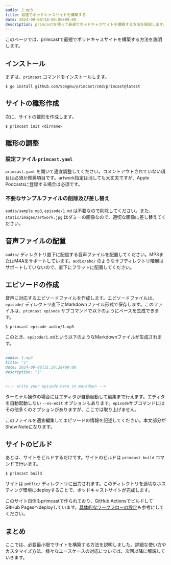 ```yaml
---
audio: 2.mp3
title: 最速でポッドキャスサイトを構築する
date: 2024-09-06T18:00:00+09:00
description: primcastを使って最速でポッドキャスサイトを構築する方法を解説します。
---
```


このページでは、primcastで最短でポッドキャスサイトを構築する方法を説明します。

## インストール
まずは、`primcast` コマンドをインストールします。

```console
$ go install github.com/Songmu/primcast/cmd/primcast@latest
```

## サイトの雛形作成
次に、サイトの雛形を作成します。

```console
$ primcast init <dirname>
```

## 雛形の調整

###  設定ファイル `primcast.yaml`
`primcast.yaml` を開いて適宜調整してください。コメントアウトされていない項目は必須か推奨項目です。artwork指定は消しても大丈夫ですが、Apple Podcastsに登録する場合は必須です。

### 不要なサンプルファイルの削除及び差し替え
`audio/sample.mp3`, `episode/1.md` は不要なので削除してください。また、`static/images/artwork.jpg` はダミーの画像なので、適切な画像に差し替えてください。

## 音声ファイルの配置
`audio/` ディレクトリ直下に配信する音声ファイルを配置してください。MP3またはM4Aをサポートしています。`audio/abc/` のようなサブディレクトリ階層はサポートしていないので、直下にフラットに配置してください。

## エピソードの作成
音声に対応するエピソードファイルを作成します。エピソードファイルは、`episode/` ディレクトリ直下にMarkdownファイル形式で保存します。このファイルは、`primcast episode` サブコマンドで以下のようにベースを生成できます。

```console
$ primcast episode audio/1.mp3
```

このとき、`episode/1.md`という以下のようなMarkdownファイルが生成されます。

```markdown
---
audio: 1.mp3
title: "1"
date: 2024-09-06T21:29:28+09:00
description: "1"
---

<!-- write your episode here in markdown -->
```

ターミナル操作の場合にはエディタが自動起動して編集まで行えます。エディタを自動起動しない `--no-edit` オプションもあります。`episode`サブコマンドにはその他多くのオプションがありますが、ここでは取り上げません。

このファイルを適宜編集してエピソードの情報を記述してください。本文部分がShow Noteになります。

## サイトのビルド
あとは、サイトをビルドするだけです。サイトのビルドは `primcast build` コマンドで行います。

```console
$ primcast build
```

サイトは `public/` ディレクトリに出力されます。このディレクトリを適切なホスティング環境にdeployすることで、ポッドキャストサイトが完成します。

このサイト自体もprimcastで作られており、GitHub ActionsでビルドしてGitHub Pagesへdeployしています。[具体的なワークフローの設定](https://github.com/Songmu/primcast/blob/main/.github/workflows/deploy-pages.yaml)も参考にしてください。

## まとめ

ここでは、必要最小限でサイトを構築する方法を説明しました。詳細な使い方やカスタマイズ方法、様々なユースケースの対応については、次回以降に解説していきます。
